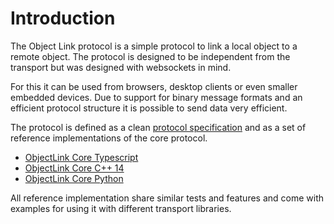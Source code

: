 # Introduction

The Object Link protocol is a simple protocol to link a local object to a remote object. The protocol is designed to be independent from the transport but was designed with websockets in mind.

For this it can be used from browsers, desktop clients or even smaller embedded devices. Due to support for binary message formats and an efficient protocol structure it is possible to send data very efficient.

The protocol is defined as a clean [protocol specification](../protocol) and as a set of reference implementations of the core protocol.

* [ObjectLink Core Typescript](https://github.com/apigear-io/objectlink-core-typescript)
* [ObjectLink Core C++ 14](https://github.com/apigear-io/objectlink-core-cpp)
* [ObjectLink Core Python](https://github.com/apigear-io/objectlink-core-python)

All reference implementation share similar tests and features and come with examples for using it with different transport libraries.
